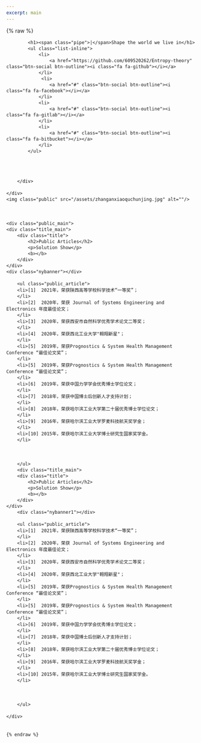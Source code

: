 ```yaml
---
excerpt: main
---
```


{% raw %}
<div class="header_down">
		<div class="wrap">
			
			<h1><span class="pipe">|</span>Shape the world we live in</h1>
			<ul class="list-inline">
				<li>
					<a href="https://github.com/609520262/Entropy-theory" class="btn-social btn-outline"><i class="fa fa-github"></i></a>
				</li>
				 <li>
					<a href="#" class="btn-social btn-outline"><i class="fa fa-facebook"></i></a>
				</li>
				<li>
					<a href="#" class="btn-social btn-outline"><i class="fa fa-gitlab"></i></a>
				</li> 
				<li>
					<a href="#" class="btn-social btn-outline"><i class="fa fa-bitbucket"></i></a>
				</li>
			</ul>
			
			
			
			
		</div>
		
	</div>
	<img class="public" src="/assets/zhanganxiaoquchunjing.jpg" alt=""/>
	
	

	<div class="public_main">
	<div class="title_main">
		<div class="title">
			<h2>Public Articles</h2>
			<p>Solution Show</p>
			<b></b>
		</div>
	</div>
	<div class="nybanner"></div>
	
		<ul class="public_article">
		<li>[1]  2021年，荣获陕西高等学校科学技术“一等奖”；
		</li>
		<li>[2]  2020年，荣获 Journal of Systems Engineering and Electronics 年度最佳论文；
		</li>
		<li>[3]  2020年，荣获西安市自然科学优秀学术论文二等奖；
		</li>
		<li>[4]  2020年，荣获西北工业大学"翱翔新星"；
		</li>
		<li>[5]  2019年，荣获Prognostics & System Health Management Conference “最佳论文奖”；
		</li>
		<li>[5]  2019年，荣获Prognostics & System Health Management Conference “最佳论文奖”；
		</li>
		<li>[6]  2019年，荣获中国力学学会优秀博士学位论文；
		</li>
		<li>[7]  2018年，荣获中国博士后创新人才支持计划；
		</li>
		<li>[8]  2018年，荣获哈尔滨工业大学第二十届优秀博士学位论文；
		</li>
		<li>[9]  2016年，荣获哈尔滨工业大学罗麦科技航天奖学金；
		</li>
		<li>[10] 2015年，荣获哈尔滨工业大学博士研究生国家奖学金。
		</li>



		</ul>
		<div class="title_main">
		<div class="title">
			<h2>Public Articles</h2>
			<p>Solution Show</p>
			<b></b>
		</div>
	</div>
		<div class="nybanner1"></div>
	
		<ul class="public_article">
		<li>[1]  2021年，荣获陕西高等学校科学技术“一等奖”；
		</li>
		<li>[2]  2020年，荣获 Journal of Systems Engineering and Electronics 年度最佳论文；
		</li>
		<li>[3]  2020年，荣获西安市自然科学优秀学术论文二等奖；
		</li>
		<li>[4]  2020年，荣获西北工业大学"翱翔新星"；
		</li>
		<li>[5]  2019年，荣获Prognostics & System Health Management Conference “最佳论文奖”；
		</li>
		<li>[5]  2019年，荣获Prognostics & System Health Management Conference “最佳论文奖”；
		</li>
		<li>[6]  2019年，荣获中国力学学会优秀博士学位论文；
		</li>
		<li>[7]  2018年，荣获中国博士后创新人才支持计划；
		</li>
		<li>[8]  2018年，荣获哈尔滨工业大学第二十届优秀博士学位论文；
		</li>
		<li>[9]  2016年，荣获哈尔滨工业大学罗麦科技航天奖学金；
		</li>
		<li>[10] 2015年，荣获哈尔滨工业大学博士研究生国家奖学金。
		</li>



		</ul>

	</div>
	
	
	{% endraw %}